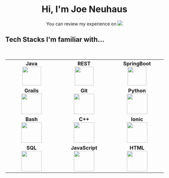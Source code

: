 <h1 align="center"> Hi, I'm Joe Neuhaus </h1> 

<p align="center">
  You can review my experience on 
<a href="https://www.linkedin.com/in/josephneuhaus/"><img src="https://img.shields.io/badge/linkedin-%230077B5.svg?&style=for-the-badge&logo=linkedin&logoColor=white"/></a>
</p>
  
## Tech Stacks I'm familiar with...

<br/>

<table>
<tbody>
<tr>
<td align="center" width="20%">
<span><b><center>Java</center></b></span> 
<img height=60px src="https://img.icons8.com/dusk/64/000000/java-coffee-cup-logo.png"/>
</td>

<td align="center" width="20%">
<span><b><center>REST</center></b></span> 
<img height=60px src="https://img.icons8.com/nolan/64/api-settings.png"/>
</td>

<td align="center" width="20%">
<span><b><center>SpringBoot</center></b></span> 
<img height=60px src="https://img.icons8.com/color/48/000000/spring-logo.png"/>
</td>
</tr>

<tr>
<td align="center" width="20%">
<span><b><center>Grails</center></b></span> 
<img height=65px src="https://plugins.grails.org/assets/grails_logo.svg"> 
</td>

<td align="center" width="20%">
<span><b><center>Git</center></b></span> 
<img height=65px src="https://img.icons8.com/ios-glyphs/2x/github-2.png"> 
</td>

<td align="center" width="20%">
<span><b><center>Python</center></b></span> 
<img height=65px src="https://img.icons8.com/color/2x/python.png"> 
</td>
</tr>

<tr>
<td align="center" width="20%">
<span><b><center>Bash</center></b></span> 
<img height=65px src="https://img.icons8.com/bubbles/2x/console.png"> 
</td>

<td align="center" width="20%">
<span><b><center>C++</center></b></span> 
<img height=65px src="https://isocpp.org/assets/images/cpp_logo.png"> 
</td>

<td align="center" width="20%">
<span><b><center>Ionic</center></b></span> 
<img height=65px src="https://img.icons8.com/ios-filled/50/000000/ionic.png"/> 
</td>
</tr>

<tr>
<td align="center" width="20%">
<span><b><center>SQL</center></b></span> 
<img height=65px src="https://img.icons8.com/ios-filled/2x/sql.png"> 
</td>

<td align="center" width="20%">
<span><b><center>JavaScript</center></b></span> 
<img height=65px src="https://img.icons8.com/color/2x/javascript.png"> 
</td>

<td align="center" width="20%">
<span><b><center>HTML</center></b></span> 
<img height=65px src="https://img.icons8.com/color/2x/html-5.png"> 
</td>
</tr>

</tbody>
</table>

<!--
**jneuhaus/jneuhaus** is a ✨ _special_ ✨ repository because its `README.md` (this file) appears on your GitHub profile.

Here are some ideas to get you started:

- 🔭 I’m currently working on ...
- 🌱 I’m currently learning ...
- 👯 I’m looking to collaborate on ...
- 🤔 I’m looking for help with ...
- 💬 Ask me about ...
- 📫 How to reach me: ...
- 😄 Pronouns: ...
- ⚡ Fun fact: ...
-->
